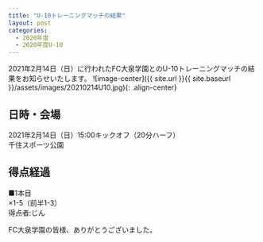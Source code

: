 ```yaml
---
title: "U-10トレーニングマッチの結果"
layout: post
categories:
  - 2020年度
  - 2020年度U-10
---
```


2021年2月14日（日）に行われたFC大泉学園とのU-10トレーニングマッチの結果をお知らせいたします。
![image-center]({{ site.url }}{{ site.baseurl }}/assets/images/20210214U10.jpg){: .align-center}

## 日時・会場

2021年2月14日（日）15:00キックオフ（20分ハーフ）<br>
千住スポーツ公園

## 得点経過

■1本目<br>
×1-5（前半1-3）<br>
得点者:じん




FC大泉学園の皆様、ありがとうございました。
